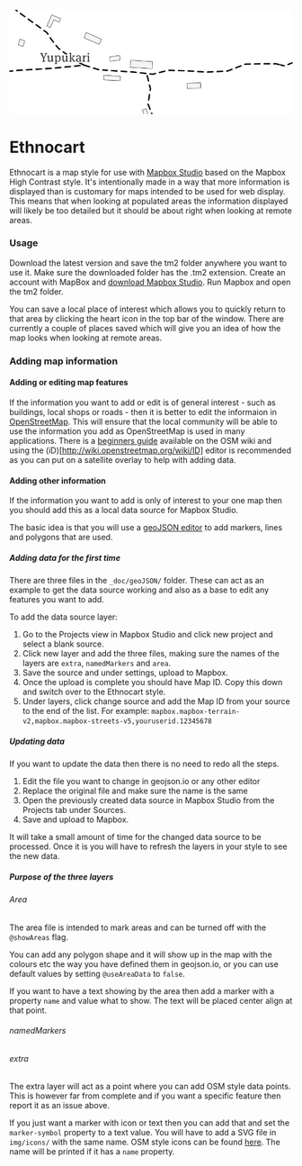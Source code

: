 ![Preview](/_doc/preview.png?raw=true "Preview of Ethnocart")
# Ethnocart

Ethnocart is a map style for use with [Mapbox Studio](https://www.mapbox.com/mapbox-studio/) based on the Mapbox High Contrast style. It's intentionally made in a way that more information is displayed than is customary for maps intended to be used for web display. This means that when looking at populated areas the information displayed will likely be too detailed but it should be about right when looking at remote areas.

### Usage

Download the latest version and save the tm2 folder anywhere you want to use it. Make sure the downloaded folder has the .tm2 extension. Create an account with MapBox and [download Mapbox Studio](https://www.mapbox.com/mapbox-studio/). Run Mapbox and open the tm2 folder.

You can save a local place of interest which allows you to quickly return to that area by clicking the heart icon in the top bar of the window. There are currently a couple of places saved which will give you an idea of how the map looks when looking at remote areas.

### Adding map information

#### Adding or editing map features

If the information you want to add or edit is of general interest - such as buildings, local shops or roads - then it is better to edit the informaion in [OpenStreetMap](http://wiki.openstreetmap.org/wiki/Editing). This will ensure that the local community will be able to use the information you add as OpenStreetMap is used in many applications. There is a [beginners guide](http://wiki.openstreetmap.org/wiki/Beginners%27_guide) available on the OSM wiki and using the (iD)[http://wiki.openstreetmap.org/wiki/ID] editor is recommended as you can put on a satellite overlay to help with adding data.

#### Adding other information

If the information you want to add is only of interest to your one map then you should add this as a local data source for Mapbox Studio.

The basic idea is that you will use a [geoJSON editor](http://geojson.io) to add markers, lines and polygons that are used.

##### Adding data for the first time

There are three files in the `_doc/geoJSON/` folder. These can act as an example to get the data source working and also as a base to edit any features you want to add.

To add the data source layer:

1. Go to the Projects view in Mapbox Studio and click new project and select a blank source.
2. Click new layer and add the three files, making sure the names of the layers are `extra`, `namedMarkers` and `area`.
3. Save the source and under settings, upload to Mapbox.
4. Once the upload is complete you should have Map ID. Copy this down and switch over to the Ethnocart style.
5. Under layers, click change source and add the Map ID from your source to the end of the list. For example: `mapbox.mapbox-terrain-v2,mapbox.mapbox-streets-v5,youruserid.12345678`

##### Updating data
If you want to update the data then there is no need to redo all the steps.

1. Edit the file you want to change in geojson.io or any other editor
2. Replace the original file and make sure the name is the same
4. Open the previously created data source in Mapbox Studio from the Projects tab under Sources.
8. Save and upload to Mapbox.

It will take a small amount of time for the changed data source to be processed. Once it is you will have to refresh the layers in your style to see the new data.

##### Purpose of the three layers

###### Area

The area file is intended to mark areas and can be turned off with the `@showAreas` flag.

You can add any polygon shape and it will show up in the map with the colours etc the way you have defined them in geojson.io, or you can use default values by setting `@useAreaData` to `false`.

If you want to have a text showing by the area then add a marker with a property `name` and value what to show. The text will be placed center align at that point.

###### namedMarkers

###### extra

The extra layer will act as a point where you can add OSM style data points. This is however far from complete and if you want a specific feature then report it as an issue above.

If you just want a marker with icon or text then you can add that and set the `marker-symbol` property to a text value. You will have to add a SVG file in `img/icons/` with the same name. OSM style icons can be found [here](http://www.sjjb.co.uk/mapicons/contactsheet). The name will be printed if it has a `name` property.
